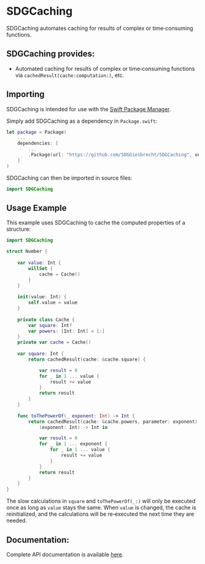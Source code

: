 # SDGCaching

SDGCaching automates caching for results of complex or time‐consuming functions.

## SDGCaching provides:

* Automated caching for results of complex or time‐consuming functions via `cachedResult(cache:computation:)`, etc.

## Importing

SDGCaching is intended for use with the [Swift Package Manager](https://swift.org/package-manager/).

Simply add SDGCaching as a dependency in `Package.swift`:

```swift
let package = Package(
    ...
    dependencies: [
        ...
        .Package(url: "https://github.com/SDGGiesbrecht/SDGCaching", versions: "1.0.0" ..< "2.0.0")
    ]
)
```

SDGCaching can then be imported in source files:

```swift
import SDGCaching
```

## Usage Example

This example uses SDGCaching to cache the computed properties of a structure:

```swift
import SDGCaching

struct Number {
    
    var value: Int {
        willSet {
            cache = Cache()
        }
    }
    
    init(value: Int) {
        self.value = value
    }
    
    private class Cache {
        var square: Int?
        var powers: [Int: Int] = [:]
    }
    private var cache = Cache()
    
    var square: Int {
        return cachedResult(cache: &cache.square) {

            var result = 0
            for _ in 1 ... value {
                result += value
            }
            return result
        }
    }
    
    func toThePowerOf(_ exponent: Int) -> Int {
        return cachedResult(cache: &cache.powers, parameter: exponent) {
            (exponent: Int) -> Int in

            var result = 0
            for _ in 1 ... exponent {
                for _ in 1 ... value {
                    result += value
                }
            }
            return result
        }
    }
}
```

The slow calculations in `square` and `toThePowerOf(_:)` will only be executed once as long as `value` stays the same. When `value` is changed, the cache is reinitialized, and the calculations will be re‐executed the next time they are needed.

## Documentation:

Complete API documentation is available [here](https://sdggiesbrecht.github.io/SDGCaching/).
